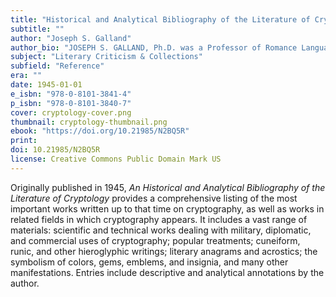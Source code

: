 ```yaml
---
title: "Historical and Analytical Bibliography of the Literature of Cryptology"
subtitle: ""
author: "Joseph S. Galland"
author_bio: "JOSEPH S. GALLAND, Ph.D. was a Professor of Romance Languages at Northwestern University."
subject: "Literary Criticism & Collections"
subfield: "Reference"
era: ""
date: 1945-01-01
e_isbn: "978-0-8101-3841-4"
p_isbn: "978-0-8101-3840-7"
cover: cryptology-cover.png
thumbnail: cryptology-thumbnail.png
ebook: "https://doi.org/10.21985/N2BQ5R"
print:
doi: 10.21985/N2BQ5R
license: Creative Commons Public Domain Mark US
---
```

Originally published in 1945, _An Historical and Analytical Bibliography of the Literature of Cryptology_ provides a comprehensive listing of the most important works written up to that time on cryptography, as well as works in related fields in which cryptography appears. It includes a vast range of materials: scientific and technical works dealing with military, diplomatic, and commercial uses of cryptography; popular treatments; cuneiform, runic, and other hieroglyphic writings; literary anagrams and acrostics; the symbolism of colors, gems, emblems, and insignia, and many other manifestations. Entries include descriptive and analytical annotations by the author.
